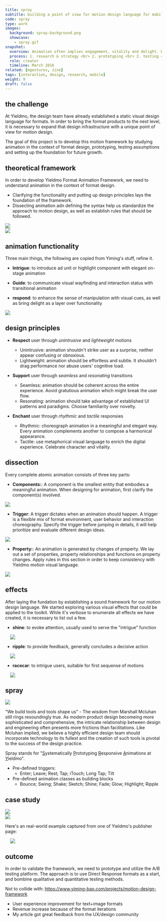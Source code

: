 ```yaml
---
title: spray
subtitle: building a point of view for motion design language for mobile advertising
code: spray
type: work
images:
  background: spray-background.png
  showcase: 
    - spray.gif
snapshot:
  overview: Animation often implies engagement, vitality and delight. When properly applied, animatio ncan enhane user experience and elevate the product quality. 
  process: 1. research & strategy <br> 2. prototyping <br> 2. testing <br> 5. build & iteration <br> 5. implementation
  role: creator
  timeline: March 2016
related: [mgestures, zine]
tags: [interaction, design, research, mobile]
weight: 9
draft: false
---
```


## the challenge

At Yieldmo, the design team have already established a static visual design language for formats. In order to bring the format products to the next level, it is necessary to expand that design infrastructure with a unique point of view for motion design.

The goal of this project is to develop this motion framework by studying animation in the context of format design, prototyping, testing assumptions and setting up the foundation for future growth.

## theoretical framework

In order to develop Yieldmo Format Animation Framework, we need to understand animation in the context of format design.

- Clarifying the functionality and putting up design principles lays the foundation of the framework.
- Dissecting animation adn defining the syntax help us standardize the approach to motion design, as well as establish rules that should be followed.

<div><img src="/work/spray/framework-whiteboard.jpg"></div>
<div><img src="/work/spray/framework-animation.gif"></div>

## animation functionality

Three main things, the following are copied from Yiming's stuff, refine it.

- **Intrigue**: to introduce ad unit or highlight component with elegant on-stage animation

- **Guide**: to communicate visual wayfinding and interaction status with transitional animation

- **respond**: to enhance the sense of manipulation with visual cues, as well as bring delight as a layer over functionality

<div><img src="/work/spray/motion-functionality.gif"></div>


## design principles

- **Respect** user through *unintrusive* and *lightweight* motions
  - Unintrusive: animation shouldn't strike user as a surprise, neither appear confusing or obnoxious.
  - Lightweight: animation should be effortless and subtle. It shouldn't drag performance nor abuse users' cognitive load.

- **Support** user through *seamless* and *resonating* transitions
  - Seamless: animation should be coherent across the entire experience. Aovid gratutious animation which might break the user flow.
  - Resonating: animation should take advantage of established UI patterns and paradigms. Choose familiarity over novelty.

- **Enchant** user through *rhythmic* and *tactile* responsies
  - Rhythmic: choreograph animation in a meaningful and elegant way. Every animation complements another to compose a harmonical appearance.
  - Tactile: use metaphorical visual language to enrich the digital experience. Celebrate character and vitality.


## dissection

Every complete atomic animation consists of three key parts:

- **Components:**: A component is the smallest entity that embodies a meaningful animation. When designing for animation, first clarify the component(s) involved.

<div><img src="/work/spray/dissection-component.gif"></div>

- **Trigger**: A trigger dictates when an animation should happen. A trigger is a flexible mix of format environment, user behavior and interaction choreography. Specify the trigger before jumping in details, it will help prioritize and evaluate different design ideas.

<div><img src="/work/spray/dissection-trigger.gif"></div>

- **Property:**: An animation is generated by changes of property. We lay out a set of properties, property relationships and functions on property changes. Apply rules in this section in order to keep consistency with Yieldmo motion visual language.

<div><img src="/work/spray/dissection-property.gif"></div>



## effects

After laying the fundation by establishing a sound framework for our motion design language. We started exploring various visual effects that could be applied to the toolkit. While it's verbose to enumerate all effects we have created, it is necessary to list out a few.

- **shine**: to evoke attention, usually used to serve the "intrigue" function

<div style="padding: 0 1rem;"><img src="/work/spray/shine.gif"></div>

- **ripple**: to provide feedback, generally concludes a decisive action

<div style="padding: 0 1rem;"><img src="/work/spray/ripple.gif"></div>

- **racecar**: to intrigue users, suitable for first sequense of motions

<div style="padding: 0 1rem;"><img src="/work/spray/racecar.gif"></div>

## spray

<div><img src="/work/spray/illustration.jpg"></div>

"We build tools and tools shape us" - The wisdom from Marshall Mcluhan still rings resoundingly true. As modern product design becomeing more sophisticated and comprehensive, the intricate relationship between design and engineering often presents more frictions than facilitations. Like Mcluhan implied, we believe a highly efficient design team should incorporate technology to its fullest and the creation of such tools is pivotal to the success of the design practice.

Spray stands for "<u>S</u>ystematically <u>P</u>rototyping <u>R</u>esponsive <u>A</u>nimations at <u>Y</u>ieldmo".

- Pre-defined triggers: 
  - Enter; Leave; Rest; Tap; iTouch; Long Tap; Tilt
- Pre-defined animation classes as building blocks
  - Bounce; Swing; Shake; Sketch; Shine; Fade; Glow; Highlight; Ripple


## case study

<div><img src="/work/spray/postcard-dissection.jpg"></div>
<div><img src="/work/spray/postcard-animation-flow.jpg"></div>

Here's an real-world example captured from one of Yieldmo's publisher page:

<div style="padding: 0 1rem;"><img src="/work/spray/spray-postcard.gif"></div>


## outcome

In order to validate the framework, we need to prototype and utilize the A/B testing platform. The approach is to use Direct Response formats as a start, and bombine qualitative and quantitative testing methods.

Not to collide with: https://www.yiming-bao.com/projects/motion-design-framework

- User experience improvement for text+image formats
- Revenue increase because of the format iterations
- My article got great feedback from the UX/design community